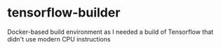 # tensorflow-builder
Docker-based build environment as I needed a build of Tensorflow that didn't use modern CPU instructions
